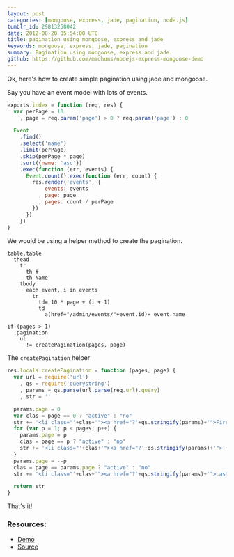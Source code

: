 ```yaml
---
layout: post
categories: [mongoose, express, jade, pagination, node.js]
tumblr_id: 29813258042
date: 2012-08-20 05:54:00 UTC
title: pagination using mongoose, express and jade
keywords: mongoose, express, jade, pagination
summary: Pagination using mongoose, express and jade.
github: https://github.com/madhums/nodejs-express-mongoose-demo
---
```


Ok, here's how to create simple pagination using jade and mongoose.

Say you have an event model with lots of events.

```js
exports.index = function (req, res) {
  var perPage = 10
    , page = req.param('page') > 0 ? req.param('page') : 0

  Event
    .find()
    .select('name')
    .limit(perPage)
    .skip(perPage * page)
    .sort({name: 'asc'})
    .exec(function (err, events) {
      Event.count().exec(function (err, count) {
        res.render('events', {
            events: events
          , page: page
          , pages: count / perPage
        })
      })
    })
}
```

We would be using a helper method to create the pagination.

```jade
table.table
  thead
    tr
      th #
      th Name
    tbody
      each event, i in events
        tr
          td= 10 * page + (i + 1)
          td
            a(href="/admin/events/"+event.id)= event.name

if (pages > 1)
  .pagination
    ul
      != createPagination(pages, page)
```

The `createPagination` helper

```js
res.locals.createPagination = function (pages, page) {
  var url = require('url')
    , qs = require('querystring')
    , params = qs.parse(url.parse(req.url).query)
    , str = ''

  params.page = 0
  var clas = page == 0 ? "active" : "no"
  str += '<li class="'+clas+'"><a href="?'+qs.stringify(params)+'">First</a></li>'
  for (var p = 1; p < pages; p++) {
    params.page = p
    clas = page == p ? "active" : "no"
    str += '<li class="'+clas+'"><a href="?'+qs.stringify(params)+'">'+ p +'</a></li>'
  }
  params.page = --p
  clas = page == params.page ? "active" : "no"
  str += '<li class="'+clas+'"><a href="?'+qs.stringify(params)+'">Last</a></li>'

  return str
}
```

That's it!

### Resources:

* [Demo](http://nodejs-express-demo.herokuapp.com/)
* [Source](https://github.com/madhums/nodejs-express-mongoose-demo)
